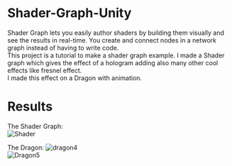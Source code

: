 # Shader-Graph-Unity  
Shader Graph lets you easily author shaders by building them visually and see the results in real-time. You create and connect nodes in a network graph instead of having to write code.  
This project is a tutorial to make a shader graph example. 
I made a Shader graph which gives the effect of a hologram adding also many other cool effects like fresnel effect.  
I made this effect on a Dragon with animation.

# Results
The Shader Graph:  
![Shader](https://user-images.githubusercontent.com/73020056/147889569-da77ed98-33a4-49af-bd71-bbb4ce9990d0.PNG)  

The  Dragon:
![dragon4](https://user-images.githubusercontent.com/73020056/147889565-389ec00d-df67-45b2-91d1-b8cf7454c4f9.PNG)   
![Dragon5](https://user-images.githubusercontent.com/73020056/147889566-3a4f9fcf-0756-4885-b83b-388296810a31.PNG)
